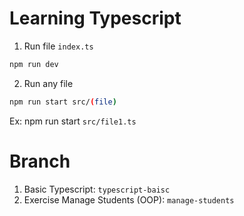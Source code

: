 # Learning Typescript

1. Run file `index.ts`

```bash
npm run dev
```

2. Run any file

```bash
npm run start src/(file)
```

Ex: npm run start `src/file1.ts`


# Branch
1. Basic Typescript: `typescript-baisc`
2. Exercise Manage Students (OOP): `manage-students`
